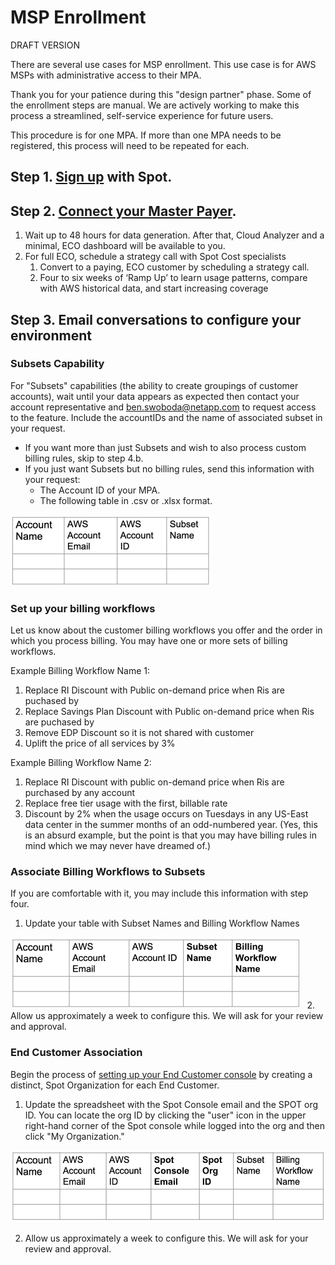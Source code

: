 # MSP Enrollment

DRAFT VERSION

There are several use cases for MSP enrollment. This use case is for AWS MSPs with administrative access to their MPA.  

Thank you for your patience during this "design partner" phase. Some of the enrollment steps are manual. We are actively working to make this process a streamlined, self-service experience for future users.  

This procedure is for one MPA. If more than one MPA needs to be registered, this process will need to be repeated for each.

## Step 1. [Sign up](https://console.spotinst.com/spt/auth/signUp) with Spot.  

## Step 2. [Connect your Master Payer](https://docs.spot.io/cloud-analyzer/getting-started/connect-your-aws-master-payer-account-existing-customer).
1. Wait up to 48 hours for data generation. After that, Cloud Analyzer and a minimal, ECO dashboard will be available to you.
2. For full ECO, schedule a strategy call with Spot Cost specialists
   1. Convert to a paying, ECO customer by scheduling a strategy call.
   2. Four to six weeks of ‘Ramp Up’ to learn usage patterns, compare with AWS historical data, and start increasing coverage

## Step 3. Email conversations to configure your environment

### Subsets Capability

For "Subsets" capabilities (the ability to create groupings of customer accounts), wait until your data appears as expected then contact your account representative and ben.swoboda@netapp.com to request access to the feature. Include the accountIDs and the name of associated subset in your request.
   * If you want more than just Subsets and wish to also process custom billing rules, skip to step 4.b.
   * If you just want Subsets but no billing rules, send this information with your request:
     * The Account ID of your MPA.
     * The following table in .csv or .xlsx format. 

<img src="/design-documents/_media/msp-enrollment-01.png" width="321" height="114" />

### Set up your billing workflows

Let us know about the customer billing workflows you offer and the order in which you process billing. You may have one or more sets of billing workflows.  

Example Billing Workflow Name 1:

1. Replace RI Discount with Public on-demand price when Ris are puchased by <accountID>
2. Replace Savings Plan Discount  with Public on-demand price when Ris are puchased by <accountID>
3. Remove EDP Discount so it is not shared with customer
4. Uplift the price of all services by 3%

Example Billing Workflow Name 2:

1. Replace RI Discount with public on-demand price when Ris are purchased by any account
2. Replace free tier usage with the first, billable rate
3. Discount <serviceName> by 2% when the usage occurs on Tuesdays in any US-East data center in the summer months of an odd-numbered year.  (Yes, this is an absurd example, but the point is that you may have billing rules in mind which we may never have dreamed of.)  

### Associate Billing Workflows to Subsets

If you are comfortable with it, you may include this information with step four.  
1. Update your table with Subset Names and Billing Workflow Names

<img src="/design-documents/_media/msp-enrollment-02.png" width="464" height="114" />
 
2. Allow us approximately a week to configure this. We will ask for your review and approval.

### End Customer Association

Begin the process of [setting up your End Customer console](https://console.spotinst.com/spt/auth/signUp) by creating a distinct, Spot Organization for each End Customer.
1. Update the spreadsheet with the Spot Console email and the SPOT org ID. You can locate the org ID by clicking the "user" icon in the upper right-hand corner of the Spot console while logged into the org and then click "My Organization."

<img src="/design-documents/_media/msp-enrollment-03.png" width="517" height="115" />

2. Allow us approximately a week to configure this. We will ask for your review and approval.
